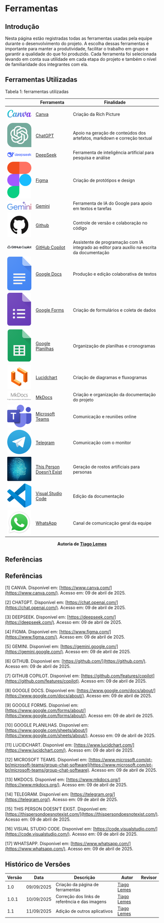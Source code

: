 # Ferramentas

## Introdução 
Nesta página estão registradas todas as ferramentas usadas pela equipe durante o desenvolvimento do projeto. A escolha dessas ferramentas é importante para manter a produtividade, facilitar o trabalho em grupo e garantir a qualidade do que foi produzido. Cada ferramenta foi selecionada levando em conta sua utilidade em cada etapa do projeto e também o nível de familiaridade dos integrantes com ela.

## Ferramentas Utilizadas
Tabela 1: ferramentas utilizadas 

|  | Ferramenta | Finalidade |
|--|------------|------------|
| ![Canva](../imagens/ferramentas/logoCanva.png) | [Canva](https://www.canva.com/) | Criação da Rich Picture |
| ![ChatGPT](../imagens/ferramentas/logoChat.png) | [ChatGPT](https://chat.openai.com/) | Apoio na geração de conteúdos dos artefatos, markdown e correção textual |
| ![DeepSeek](../imagens/ferramentas/logoDeepSeek.svg) | [DeepSeek](https://deepseek.com/) | Ferramenta de inteligência artificial para pesquisa e análise |
| ![Figma](../imagens/ferramentas/logoFigma.png) | [Figma](https://www.figma.com/) | Criação de protótipos e design |
| ![Gemini](../imagens/ferramentas/logoGemini.svg) | [Gemini](https://gemini.google.com/) | Ferramenta de IA do Google para apoio em textos e tarefas |
| ![Github](../imagens/ferramentas/logoGithub.png) | [Github](https://github.com/) | Controle de versão e colaboração no código |
| ![GitHubCopilot](../imagens/ferramentas/logoCopilot.svg) | [GitHub Copilot](https://github.com/features/copilot) | Assistente de programação com IA integrado ao editor para auxílio na escrita da documentação |
| ![Docs](../imagens/ferramentas/logoDocs.png) | [Google Docs](https://www.google.com/docs/about/) | Produção e edição colaborativa de textos |
| ![GoogleForms](../imagens/ferramentas/logoForms.svg) | [Google Forms](https://www.google.com/forms/about/) | Criação de formulários e coleta de dados |
| ![Planilhas](../imagens/ferramentas/logoPlanilhas.png) | [Google Planilhas](https://www.google.com/sheets/about/) | Organização de planilhas e cronogramas |
| ![Lucidchart](../imagens/ferramentas/logoLucidchart.png) | [Lucidchart](https://www.lucidchart.com/) | Criação de diagramas e fluxogramas |
| ![MkDocs](../imagens/ferramentas/logoMkDocs.png) | [MkDocs](https://www.mkdocs.org/) | Criação e organização da documentação do projeto |
| ![Teams](../imagens/ferramentas/logoTeams.png) | [Microsoft Teams](https://www.microsoft.com/pt-br/microsoft-teams/group-chat-software) | Comunicação e reuniões online |
| ![Telegram](../imagens/ferramentas/logoTelegram.png) | [Telegram](https://telegram.org/) | Comunicação com o monitor |
| ![ThisPersonDoesNotExist](../imagens/ferramentas/logoPerson.png) | [This Person Doesn’t Exist](https://thispersondoesnotexist.com/) | Geração de rostos artificiais para personas |
| ![VSCode](../imagens/ferramentas/logoVScode.png) | [Visual Studio Code](https://code.visualstudio.com/) | Edição da documentação |
| ![WhatsApp](../imagens/ferramentas/logoWhatsapp.png) | [WhatsApp](https://www.whatsapp.com/) | Canal de comunicação geral da equipe |


<div align="center"><strong>Autoria de <a href="https://github.com/TiagoTeixeira-2005">Tiago Lemes</a></strong></div>

## Referências

## Referências  

[1] CANVA. Disponível em: [https://www.canva.com/](https://www.canva.com/). Acesso em: 09 de abril de 2025.  

[2] CHATGPT. Disponível em: [https://chat.openai.com/](https://chat.openai.com/). Acesso em: 09 de abril de 2025.  

[3] DEEPSEEK. Disponível em: [https://deepseek.com/](https://deepseek.com/). Acesso em: 09 de abril de 2025.  

[4] FIGMA. Disponível em: [https://www.figma.com/](https://www.figma.com/). Acesso em: 09 de abril de 2025.  

[5] GEMINI. Disponível em: [https://gemini.google.com/](https://gemini.google.com/). Acesso em: 09 de abril de 2025.  

[6] GITHUB. Disponível em: [https://github.com/](https://github.com/). Acesso em: 09 de abril de 2025.  

[7] GITHUB COPILOT. Disponível em: [https://github.com/features/copilot](https://github.com/features/copilot). Acesso em: 09 de abril de 2025.  

[8] GOOGLE DOCS. Disponível em: [https://www.google.com/docs/about/](https://www.google.com/docs/about/). Acesso em: 09 de abril de 2025.  

[9] GOOGLE FORMS. Disponível em: [https://www.google.com/forms/about/](https://www.google.com/forms/about/). Acesso em: 09 de abril de 2025.  

[10] GOOGLE PLANILHAS. Disponível em: [https://www.google.com/sheets/about/](https://www.google.com/sheets/about/). Acesso em: 09 de abril de 2025.  

[11] LUCIDCHART. Disponível em: [https://www.lucidchart.com/](https://www.lucidchart.com/). Acesso em: 09 de abril de 2025.  

[12] MICROSOFT TEAMS. Disponível em: [https://www.microsoft.com/pt-br/microsoft-teams/group-chat-software](https://www.microsoft.com/pt-br/microsoft-teams/group-chat-software). Acesso em: 09 de abril de 2025.  

[13] MKDOCS. Disponível em: [https://www.mkdocs.org/](https://www.mkdocs.org/). Acesso em: 09 de abril de 2025.  

[14] TELEGRAM. Disponível em: [https://telegram.org/](https://telegram.org/). Acesso em: 09 de abril de 2025.  

[15] THIS PERSON DOESN’T EXIST. Disponível em: [https://thispersondoesnotexist.com/](https://thispersondoesnotexist.com/). Acesso em: 09 de abril de 2025.  

[16] VISUAL STUDIO CODE. Disponível em: [https://code.visualstudio.com/](https://code.visualstudio.com/). Acesso em: 09 de abril de 2025.  

[17] WHATSAPP. Disponível em: [https://www.whatsapp.com/](https://www.whatsapp.com/). Acesso em: 09 de abril de 2025.   

## Histórico de Versões

| Versão | Data | Descrição | Autor | Revisor |
| ---- | ----- | ----- | ---- | ----- | 
| 1.0 | 09/09/2025 | Criação da página de ferramentas | [Tiago Lemes](https://github.com/TiagoTeixeira-2005) |  |
| 1.0.1 | 10/09/2025 | Correção dos links de referência e das imagens | [Tiago Lemes](https://github.com/TiagoTeixeira-2005) |  |
| 1.1 | 11/09/2025 | Adição de outros aplicativos | [Tiago Lemes](https://github.com/TiagoTeixeira-2005) |  |